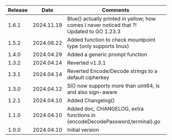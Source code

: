 | Release | Date       | Comments                                                                                      |
|---------|------------|-----------------------------------------------------------------------------------------------|
| 1.6.1   | 2024.11.19 | Blue() actually printed in yellow; how comes I never noticed that ?!<br/>Updated to GO 1.23.3 |
| 1.5.2   | 2024.06.22 | Added function to check mountpoint type (only supports linux)                                 |
| 1.4.0   | 2024.04.29 | Added a generic prompt function                                                               |
| 1.3.2   | 2024.04.14 | Reverted v1.3.1                                                                               |
| 1.3.1   | 2024.04.14 | Reverted Encode/Decode strings to a default cipherkey                                         |
| 1.3.0   | 2024.04.12 | SI() now supports more than uint64, is and also sign-aware                                    |
| 1.2.1   | 2024.04.10 | Added Changelog()                                                                             |
| 1.1.0   | 2024.04.10 | Added doc, CHANGELOG, extra functions in {encodeDecodePassword,terminal}.go                   |
| 1.0.0   | 2024.04.10 | Initial version                                                                               |




